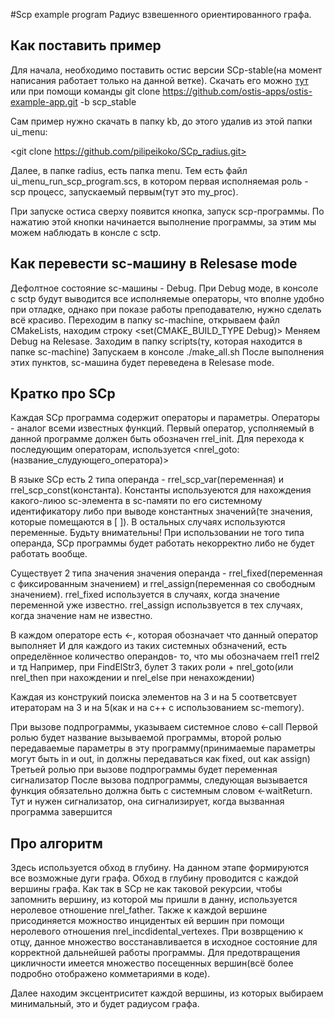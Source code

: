 #Scp example program
Радиус взвешенного ориентированного графа.

## Как поставить пример

Для начала, необходимо поставить остис версии SCp-stable(на момент написания работает только на данной ветке). 
Скачать его можно [тут](https://github.com/ostis-apps/ostis-example-app) или при помощи команды 
<h> git clone https://github.com/ostis-apps/ostis-example-app.git -b scp_stable</h> 

Сам пример нужно скачать в папку kb, до этого удалив из этой папки ui_menu:

<git clone https://github.com/pilipeikoko/SCp_radius.git>

Далее, в папке radius,  есть папка menu. Тем есть файл ui_menu_run_scp_program.scs, в котором первая исполняемая роль - scp процесс, запускаемый первым(тут это my_proc).

При запуске остиса сверху появится кнопка, запуск scp-программы. По нажатию этой кнопки начинается выполнение программы, за этим мы можем наблюдать в консле с sctp.

## Как перевести sc-машину в Relesase mode

Дефолтное состояние sc-машины - Debug. При Debug моде, в консоле с sctp будут выводится все исполняемые операторы, что вполне удобно при отладке, однако при показе работы преподавателю, нужно сделать всё красиво.
Переходим в папку sc-machine, открываем файл CMakeLists, находим строку
<set(CMAKE_BUILD_TYPE Debug)>
Меняем Debug на Relesase.
Заходим в папку scripts(ту, которая находится в папке sc-machine)
Запускаем в консоле ./make_all.sh
После выполнения этих пунктов, sc-машина будет переведена в Relesase mode. 

## Кратко про SCp

Каждая SCp программа содержит операторы и параметры. Операторы - аналог всеми известных функций. Первый оператор, усполняемый в данной программе должен быть обозначен rrel_init.
Для перехода к последующим операторам, используется 
<nrel_goto:(название_слудующего_оператора)>

В языке SCp есть 2 типа операнда - rrel_scp_var(переменная) и rrel_scp_const(константа). Константы используеются для нахождения какого-лиюо sc-элемента в sc-памяти по его системному идентификатору либо при выводе константных значений(те значения, которые помещаются в [ ]).
В остальных случаях используются переменные. Будьту внимательны! При использовании не того типа операнда, SCp программы будет работать некорректно либо не будет работать вообще.

Существует 2 типа значения значения операнда - rrel_fixed(переменная с фиксированным значением) и rrel_assign(переменная со свободным значением). rrel_fixed используется в случаях, когда значение переменной уже известно. rrel_assign использвуется в тех случаях, когда значение нам не известно.

В каждом операторе есть <-, которая обозначает что данный оператор выполняет
И для каждого из таких системных обзначений, есть определённое количество операндов- то, что мы обозначаем rrel1 rrel2 и тд
Например, при FindElStr3, булет 3 таких роли + nrel_goto(или nrel_then при нахождении и nrel_else при ненахождении)

Каждая из конструкий поиска элементов на 3 и на 5 соответсвует итераторам на 3 и на 5(как и на с++ с использованием sc-memory).

При вызове подпрограммы, указываем системное слово <-call
Первой ролью будет название вызываемой программы, второй ролью передаваемые параметры в эту программу(принимаемые параметры могут быть in и out, in должны передаваться как fixed, out как assign)
Третьей ролью при вызове подпрограммы будет переменная сигнализатор
После вызова подпрограммы, следующая вызывается функция обязательно должна быть с системным словом <-waitReturn. Тут и нужен сигнализатор, она сигнализирует, когда вызванная программа завершится

## Про алгоритм

Здесь используется обход в глубину. На данном этапе формируются все возможные дуги графа. Обход в глубину проводится с каждой вершины графа. Как так в SCp не как таковой рекурсии, чтобы запомнить вершину, из которой мы пришли в данну, используется неролевое отношение nrel_father. 
Также к каждой вершине присодиняется можноство инцидентых ей вершин при помощи неролевого отношения nrel_incdidental_vertexes. При возврщению к отцу, данное множество восстанавливается в исходное состояние для корректной дальнейшей работы программы.
Для предотвращения цикличности имеется множество посещенных вершин(всё более подробно отображено комметариями в коде).

Далее находим эксцентриситет каждой вершины, из которых выбираем минимальный, это и будет радиусом графа.




